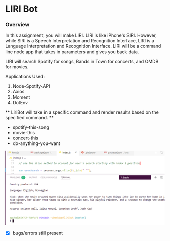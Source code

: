 
# LIRI Bot
### Overview
In this assignment, you will make LIRI. LIRI is like iPhone's SIRI. However, while SIRI is a Speech Interpretation and Recognition Interface, LIRI is a Language Interpretation and Recognition Interface. LIRI will be a command line node app that takes in parameters and gives you back data.

LIRI will search Spotify for songs, Bands in Town for concerts, and OMDB for movies.


Applications Used:
1. Node-Spotify-API
2. Axios
3. Moment
4. DotEnv

** LiriBot will take in a specific command and render results based on the specified command. **
- spotify-this-song
- movie-this
- concert-this
- do-anything-you-want

![Image of movie-this command](images/moviecmd.png)

- [x] bugs/errors still present
